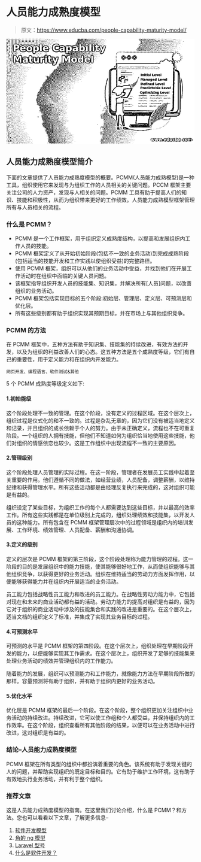 # 人员能力成熟度模型

> 原文：<https://www.educba.com/people-capability-maturity-model/>

![People Capability Maturity Model](img/fd6a954961595bf8aad3c4f7195c53c3.png)



## 人员能力成熟度模型简介

下面的文章提供了人员能力成熟度模型的概要。PCMM(人员能力成熟模型)是一种工具，组织使用它来发现与为组织工作的人员相关的关键问题。PCCM 框架主要关注公司的人力资产，发现与人相关的问题。PCMM 工具有助于提高人们的知识、技能和积极性，从而为组织带来更好的工作绩效。人员能力成熟模型框架管理所有与人员相关的流程。

### 什么是 PCMM？

*   PCMM 是一个工作框架，用于组织定义成熟度结构，以提高和发展组织内工作人员的技能。
*   PCMM 框架定义了从开始初始阶段(包括不一致的业务活动)到完成成熟阶段(包括适当的技能开发和工作实践以使组织受益)的完整路径。
*   使用 PCMM 框架，组织可以从他们的业务活动中受益，并找到他们在开展工作活动时在组织中面临的关键人员问题。
*   该框架指导组织开发人员的技能集、知识集，并解决所有[人员]问题，以改善组织的业务活动。
*   PCMM 框架包括实现目标的五个阶段:初始层、管理层、定义层、可预测层和优化层。
*   所有这些级别都有助于组织实现其预期目标，并在市场上与其他组织竞争。

### PCMM 的方法

在 PCMM 框架中，五种方法有助于知识集、技能集的持续改进，有效方法的开发，以及为组织的利益改善人们的心态。这五种方法是五个成熟度等级，它们有自己的重要性，用于定义能力和在组织内开发能力。

<small>网页开发、编程语言、软件测试&其他</small>

5 个 PCMM 成熟度等级定义如下:

#### 1.初始能级

这个阶段处理不一致的管理。在这个阶段，没有定义的过程区域。在这个层次上，组织过程是仪式化的和不一致的。过程是杂乱无章的，因为它们没有被适当地定义和记录，并且组织的成长依赖于个人的努力。由于未正确定义，流程也不在可重复阶段。一个组织的人拥有技能，但他们不知道如何为组织恰当地使用这些技能，他们对组织的情感依恋也较少。这是工作组织中出现流程不一致的主要原因。

#### 2.管理级别

这个阶段处理人员管理的实际过程。在这一阶段，管理者在发展员工实践中起着至关重要的作用。他们遵循不同的做法，如经营业绩，人员配备，调整薪酬，以维持纪律和获得管理水平。所有这些活动都是由经理反复执行来完成的，这对组织可能是有益的。

组织设定了某些目标，为组织工作的每个人都需要达到这些目标，并以最高的效率工作。所有这些实践都是在单位级别上完成的，组织处理绩效和技能集，以开发人员的这种能力。所有包含在 PCMM 框架管理层次中的过程领域是组织内的培训发展、工作环境、绩效管理、人员配备、薪酬和沟通协调。

#### 3.定义的级别

定义的层次是 PCMM 框架的第三阶段，这个阶段处理称为能力管理的过程。这一阶段的目的是发展组织中的能力技能，使其能够很好地工作，从而使组织能够与其他组织竞争，以获得更好的业务活动。组织在维持适当的劳动力方面发挥作用，以便能够获得能力并在组织内开展适当的业务活动。

员工能力包括战略性员工能力和改进的员工能力。在战略性劳动力能力中，它包括对现在和未来的商业活动都有益的活动。劳动力能力的提高对组织是有益的，因为它对于组织的商业活动中涉及的技能集合和实践的改进是重要的。在这个层次上，适当文档的组织定义了标准，并集成了实现其业务目标的过程。

#### 4.可预测水平

可预测的水平是 PCMM 框架的第四阶段。在这个层次上，组织处理在早期阶段开发的能力，以便能够实现其工作需求。在这个层次上，组织开发了足够的技能集来处理业务活动的绩效并管理组织内的工作能力。

随着能力的发展，组织可以预测能力和工作能力，就像能力方法在早期阶段所做的那样。容量预测将有助于组织，并有助于组织内更好的业务活动。

#### 5.优化水平

优化层是 PCMM 框架的最后一个阶段。在这个阶段，整个组织更加关注组织中业务活动的持续改进。持续改进，它可以使工作组和个人都受益，并保持组织内的工作效率。在这个阶段，组织查看所有其他阶段的结果，以便可以在业务活动中进行改进，这对组织是有益的。

### 结论–人员能力成熟度模型

PCMM 框架在所有类型的组织中都扮演着重要的角色。该系统有助于发现关键的人的问题，并帮助实现组织的既定目标和目的。它有助于维护工作环境，这有助于有效地执行业务活动，并有利于整个组织。

### 推荐文章

这是人员能力成熟度模型的指南。在这里我们讨论介绍，什么是 PCMM？和方法。您也可以看看以下文章，了解更多信息–

1.  [软件开发模型](https://www.educba.com/software-development-models/)
2.  [角的 ng 模型](https://www.educba.com/angularjs-ng-model/)
3.  [Laravel 型号](https://www.educba.com/laravel-models/)
4.  [什么是软件开发？](https://www.educba.com/what-is-software-development/)





